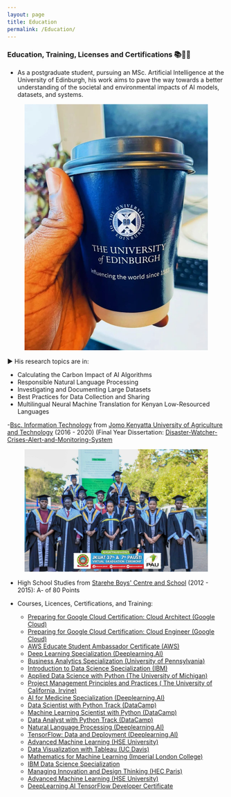 ```yaml
---
layout: page
title: Education
permalink: /Education/
---
```


### Education, Training, Licenses and Certifications 📚🧑‍🎓

- As a postgraduate student, pursuing an MSc. Artificial Intelligence at the University of Edinburgh, his work aims to pave the way towards a better understanding of the societal and environmental impacts of AI models, datasets, and systems. 

<center>
  <figure>
    <img src="https://raw.githubusercontent.com/kennedykwangari/kennedykwangari.github.io/master/images/school.jpg">
      </figure>
</center>

▶️ His research topics are in:
-  Calculating the Carbon Impact of AI Algorithms
-  Responsible Natural Language Processing
-  Investigating and Documenting Large Datasets
-  Best Practices for Data Collection and Sharing
-  Multilingual Neural Machine Translation for Kenyan Low-Resourced Languages

-[Bsc. Information Technology](http://www.jkuat.ac.ke/departments/it/) from [Jomo Kenyatta University of Agriculture and Technology](http://www.jkuat.ac.ke/jkuat-students-top-the-2019-oracle-student-hackathon/) (2016 - 2020) (Final Year Dissertation: [Disaster-Watcher-Crises-Alert-and-Monitoring-System
](https://github.com/kennedykwangari/Disaster-Watcher-Crises-Alert-and-Monitoring-System)

<center>
  <figure>
    <img src="https://raw.githubusercontent.com/kennedykwangari/kennedykwangari.github.io/master/images/jkuatgrad.jpg">
      </figure>
</center>


-   High School Studies from [Starehe Boys' Centre and School](http://www.stareheboyscentre.ac.ke/sbc/) (2012 - 2015): A- of 80 Points


-   Courses, Licences, Certifications, and Training:

    -   [Preparing for Google Cloud Certification: Cloud Architect (Google Cloud)](https://www.coursera.org/account/accomplishments/professional-cert/BT23DGMFGX38)
    -   [Preparing for Google Cloud Certification: Cloud Engineer (Google Cloud)](https://www.coursera.org/account/accomplishments/professional-cert/GX6HEWAMDFXD)
    -   [AWS Educate Student Ambassador Certificate (AWS)](https://awseducate-public.s3.amazonaws.com/student-ambassador/Student+Certificates+5.22/Certificates+Updated-+5.22_01(149).pdf)
    -   [Deep Learning Specialization (Deeplearning.AI)](https://www.coursera.org/account/accomplishments/specialization/MEJD56W7LY3H)
    -   [Business Analytics Specialization (University of Pennsylvania)](https://www.coursera.org/account/accomplishments/specialization/JS6T3FSGGK5W)
    -   [Introduction to Data Science Specialization (IBM)](https://www.coursera.org/account/accomplishments/specialization/HDQ4ZVMYYYRZ)
    -   [Applied Data Science with Python (The University of Michigan)](https://www.coursera.org/account/accomplishments/specialization/88SRFZVAXHYW)
    -   [Project Management Principles and Practices ( The University of California, Irvine)](https://www.coursera.org/account/accomplishments/specialization/C5Z47LREAX9T)
    -   [AI for Medicine Specialization (Deeplearning.AI) ](https://www.coursera.org/account/accomplishments/specialization/BPGLNFMNP49H)
    -   [Data Scientist with Python Track (DataCamp)](https://www.datacamp.com/statement-of-accomplishment/track/cbf12c8a5894bbf0523a7ab4df72f0ae63275196)
    -   [Machine Learning Scientist with Python (DataCamp)](https://www.datacamp.com/statement-of-accomplishment/track/cbea012a54c87b987dd613a655f0c88cd3e7b3d2)
    -   [Data Analyst with Python Track (DataCamp)](https://www.datacamp.com/statement-of-accomplishment/track/27652c5f98806e368c88aefd588cdea0d95a851b)
    -   [Natural Language Processing (Deeplearning.AI)](https://www.coursera.org/account/accomplishments/specialization/EJ6DG2BJ82QV)
    -   [TensorFlow: Data and Deployment (Deeplearning.AI)](https://www.coursera.org/account/accomplishments/specialization/QT8VS3453TP8)
    -   [Advanced Machine Learning (HSE University)](https://www.coursera.org/account/accomplishments/specialization/AL83HDBBYFJ3)
    -   [Data Visualization with Tableau (UC Davis)](https://www.coursera.org/account/accomplishments/specialization/certificate/C78QZMVRTQ5Z)
    -   [Mathematics for Machine Learning (Imperial London College)](https://www.coursera.org/account/accomplishments/specialization/LH7TWSTTB85F)
    -   [IBM Data Science Specialization](https://www.coursera.org/account/accomplishments/specialization/RG4MURFM7DJ6)
    -   [Managing Innovation and Design Thinking (HEC Paris)](https://www.coursera.org/account/accomplishments/specialization/XCNMJRW5CJA2)
    -   [Advanced Machine Learning (HSE University)](https://www.coursera.org/account/accomplishments/specialization/AL83HDBBYFJ3)
    -   [DeepLearning.AI TensorFlow Developer Certificate](https://www.coursera.org/account/accomplishments/specialization/VAVQNGJ9PGD8)
   
    
